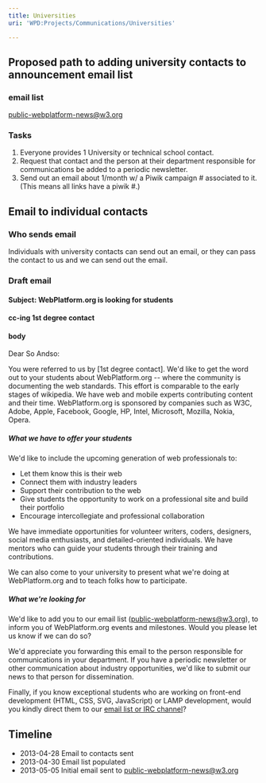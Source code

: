 ```yaml
---
title: Universities
uri: 'WPD:Projects/Communications/Universities'

---
```

## Proposed path to adding university contacts to announcement email list

### email list

public-webplatform-news@w3.org

### Tasks

1.  Everyone provides 1 University or technical school contact.
2.  Request that contact and the person at their department responsible for communications be added to a periodic newsletter.
3.  Send out an email about 1/month w/ a Piwik campaign \# associated to it. (This means all links have a piwik \#.)

## Email to individual contacts

### Who sends email

Individuals with university contacts can send out an email, or they can pass the contact to us and we can send out the email.

### Draft email

#### Subject: WebPlatform.org is looking for students

#### cc-ing 1st degree contact

#### body

Dear So Andso:

You were referred to us by [1st degree contact]. We'd like to get the word out to your students about WebPlatform.org -- where the community is documenting the web standards. This effort is comparable to the early stages of wikipedia. We have web and mobile experts contributing content and their time. WebPlatform.org is sponsored by companies such as W3C, Adobe, Apple, Facebook, Google, HP, Intel, Microsoft, Mozilla, Nokia, Opera.

##### What we have to offer your students

We'd like to include the upcoming generation of web professionals to:

-   Let them know this is their web
-   Connect them with industry leaders
-   Support their contribution to the web
-   Give students the opportunity to work on a professional site and build their portfolio
-   Encourage intercollegiate and professional collaboration

We have immediate opportunities for volunteer writers, coders, designers, social media enthusiasts, and detailed-oriented individuals. We have mentors who can guide your students through their training and contributions.

We can also come to your university to present what we're doing at WebPlatform.org and to teach folks how to participate.

##### What we're looking for

We'd like to add you to our email list (public-webplatform-news@w3.org), to inform you of WebPlatform.org events and milestones. Would you please let us know if we can do so?

We'd appreciate you forwarding this email to the person responsible for communications in your department. If you have a periodic newsletter or other communication about industry opportunities, we'd like to submit our news to that person for dissemination.

Finally, if you know exceptional students who are working on front-end development (HTML, CSS, SVG, JavaScript) or LAMP development, would you kindly direct them to our [email list or IRC channel](http://docs.webplatform.org/wiki/WPD:Editors_Guide/step_2_communicate_with_the_online_community)?

## Timeline

-   2013-04-28 Email to contacts sent
-   2013-04-30 Email list populated
-   2013-05-05 Initial email sent to public-webplatform-news@w3.org
